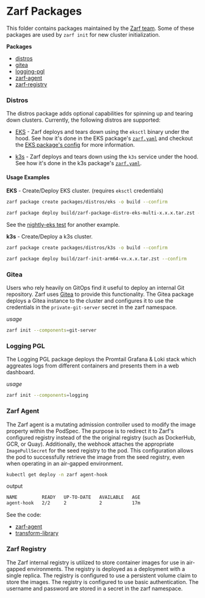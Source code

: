 # Zarf Packages

This folder contains packages maintained by the [Zarf team](https://github.com/defenseunicorns/zarf/graphs/contributors).  Some of these packages are used by `zarf init` for new cluster initialization.

**Packages**
- [distros](#distros)
- [gitea](#gitea)
- [logging-pgl](#logging-pgl)
- [zarf-agent](#zarf-agent)
- [zarf-registry](#zarf-registry)

### Distros

The distros package adds optional capabilities for spinning up and tearing down clusters.  Currently, the following distros are supported:

- [EKS](https://aws.amazon.com/eks/) - Zarf deploys and tears down using the `eksctl` binary under the hood. See how it's done in the EKS package's [`zarf.yaml`](./distros/eks/zarf.yaml) and checkout the [EKS package's config](./distros/eks/eks.yaml) for more information.

- [k3s](https://k3s.io/) - Zarf deploys and tears down using the `k3s` service under the hood. See how it's done in the k3s package's [`zarf.yaml`](./distros/k3s/common/zarf.yaml).


#### Usage Examples  
  
**EKS**  - Create/Deploy EKS cluster. (requires `eksctl` credentials)

```bash
zarf package create packages/distros/eks -o build --confirm

zarf package deploy build/zarf-package-distro-eks-multi-x.x.x.tar.zst --components=deploy-eks-cluster --set=CLUSTER_NAME='zarf-nightly-eks-e2e-test',INSTANCE_TYPE='t3.medium' --confirm
```

See the [nightly-eks test](../.github/workflows/nightly-eks.yml) for another example.

**k3s** - Create/Deploy a k3s cluster.

```bash
zarf package create packages/distros/k3s -o build --confirm

zarf package deploy build/zarf-init-arm64-vx.x.x.tar.zst --confirm
```

### Gitea

Users who rely heavily on GitOps find it useful to deploy an internal Git repository.  Zarf uses [Gitea](https://gitea.io/en-us/) to provide this functionality.  The Gitea package deploys a Gitea instance to the cluster and configures it to use the credentials in the `private-git-server` secret in the zarf namespace.

_usage_

```bash
zarf init --components=git-server
```

### Logging PGL

The Logging PGL package deploys the Promtail Grafana & Loki stack which aggreates logs from different containers and presents them in a web dashboard.

_usage_

```bash
zarf init --components=logging
```

### Zarf Agent

The Zarf agent is a mutating admission controller used to modify the image property within the PodSpec. The purpose is to redirect it to Zarf's configured registry instead of the the original registry (such as DockerHub, GCR, or Quay). Additionally, the webhook attaches the appropriate `ImagePullSecret` for the seed registry to the pod. This configuration allows the pod to successfully retrieve the image from the seed registry, even when operating in an air-gapped environment.

```bash
kubectl get deploy -n zarf agent-hook 
```

output

```bash
NAME         READY   UP-TO-DATE   AVAILABLE   AGE
agent-hook   2/2     2            2           17m
```

See the code:
- [zarf-agent](../src/internal/agent)
- [transform-library](../src/pkg/transform)

### Zarf Registry

The Zarf internal registry is utilized to store container images for use in air-gapped environments.  The registry is deployed as a deployment with a single replica.  The registry is configured to use a persistent volume claim to store the images. The registry is configured to use basic authentication.  The username and password are stored in a secret in the zarf namespace.